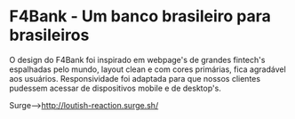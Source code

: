 # F4Bank - Um banco brasileiro para brasileiros

O design do F4Bank foi inspirado em webpage's de grandes fintech's espalhadas pelo mundo, layout clean e com cores primárias, fica agradável aos usuários. Responsividade foi adaptada para que nossos clientes pudessem acessar de dispositivos mobile e de desktop's.

Surge-->http://loutish-reaction.surge.sh/

